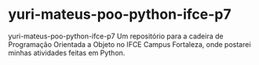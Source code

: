 # yuri-mateus-poo-python-ifce-p7
yuri-mateus-poo-python-ifce-p7 Um repositório para a cadeira de Programação Orientada a Objeto no IFCE Campus Fortaleza, onde postarei minhas atividades feitas em Python.
